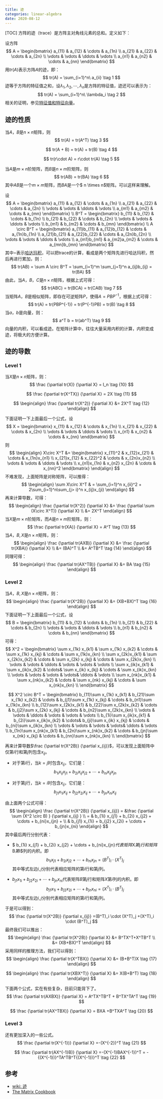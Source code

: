 ```yaml
---
title: 迹
categories: linear-algebra
date: 2020-08-12
---
```

[TOC]
方阵的迹（trace）是方阵主对角线元素的总和。定义如下：

设方阵
$$
A = \begin{bmatrix} 
a_{11} & a_{12} & \cdots & a_{1n} \\
a_{21} & a_{22} & \cdots & a_{2n}  \\
\vdots & \vdots  & \ddots & \vdots \\
a_{n1} & a_{n2} & \cdots & a_{nn}  
\end{bmatrix}
$$
用$tr(A)$表示方阵$A$的迹，即：
$$
tr(A) = \sum_{i=1}^n\ a_{ii}  \tag 1
$$
迹等于方阵的特征值之和，设$\lambda_1, \lambda_2,  \cdots, \lambda_n$是方阵的特征值，迹还可以表示为：
$$
tr(A) =  \sum_{i=1}^n\ \lambda_i  \tag 2
$$
相关的证明，参见[特征值和特征向量](https://eipi10.cn/linear-algebra/2019/12/07/eigenvalue_and_eigenvector/)。

## 迹的性质

当$A，B$是$n\times n$矩阵，则
$$
tr(A) = tr(A^T)  \tag 3
$$

$$
tr(A + B) = tr(A) + tr(B) \tag 4
$$

$$
tr(r\cdot A) = r\cdot tr(A)  \tag 5
$$

当$A$是$m\times n$阶矩阵，而$B$是$n \times m$阶矩阵，则
$$
tr(AB) = tr(BA)  \tag 6
$$
其中$AB$是一个$m \times m$矩阵，而$BA$是一个$ n \times  n$矩阵。可以这样来理解。

设
$$
A = \begin{bmatrix} 
a_{11} & a_{12} & \cdots & a_{1n} \\
a_{21} & a_{22} & \cdots & a_{2n}  \\
\vdots & \vdots  & \ddots & \vdots \\
a_{m1} & a_{m2} & \cdots & a_{mn}  
\end{bmatrix} \\
 B^T = \begin{bmatrix} 
b_{11} & b_{12} & \cdots & b_{1n} \\
b_{21} & b_{22} & \cdots & b_{2n}  \\
\vdots & \vdots  & \ddots & \vdots \\
b_{m1} & b_{m2} & \cdots & b_{mn}  
\end{bmatrix} \\
 A \circ B^T = \begin{bmatrix} 
a_{11}b_{11} & a_{12}b_{12} & \cdots & a_{1n}b_{1n} \\
a_{21}b_{21} & a_{22}b_{22} & \cdots & a_{2n}b_{2n}  \\
\vdots & \vdots  & \ddots & \vdots \\
a_{m1}b_{m1} & a_{m2}a_{m2} & \cdots & a_{mn}b_{mn}  
\end{bmatrix}
$$
其中$\circ$表示[哈达玛积](https://baike.baidu.com/item/%E5%93%88%E8%BE%BE%E7%8E%9B%E7%A7%AF)，可以把trace的计算，看成是两个矩阵先进行哈达玛积，然后再进行累加，则：
$$
tr(AB)  = \sum A \circ B^T = \sum_{i=1}^m \sum_{j=1}^n a_{ij}b_{ij} =   tr(BA)
$$
由此，当$A，B，C$是$n\times n$矩阵，根据上式可得：
$$
tr(ABC) = tr(BCA) = tr(CAB) \tag 7
$$
当矩阵$A， B$是相似矩阵，即存在可逆矩阵$P$，使得$A = PBP^{-1}$，根据上式可得：
$$
tr(A) = tr(PBP^{-1}) = tr(P^{-1}PB) = tr(B)  \tag 8
$$
当$a，b$是向量，则：
$$
a^T b = tr(ab^T)  \tag 9
$$
向量的内积，可以看成迹。在矩阵计算中，往往大量采用内积的计算，内积变成迹，将极大的方便计算。

## 迹的导数

### Level 1

当$X$是$n\times n$矩阵，则：
$$
\frac {\partial tr(X)} {\partial X} = I_n \tag {10}
$$

$$
\frac {\partial tr(X^TX)} {\partial X} = 2X  \tag {11}
$$

$$
\begin{align}
\frac {\partial tr(X^2)} {\partial X} &= 2X^T  \tag {12}
\end{align}
$$

下面证明一下上面最后一个公式，设
$$
X = \begin{bmatrix} 
x_{11} & x_{12} & \cdots & x_{1n} \\
x_{21} & x_{22} & \cdots & x_{2n}  \\
\vdots & \vdots  & \ddots & \vdots \\
x_{n1} & x_{n2} & \cdots & x_{nn}  
\end{bmatrix}
$$
则
$$
\begin{align}
X\circ X^T &= \begin{bmatrix} 
x_{11}^2 & x_{12}x_{21} & \cdots & x_{1n}x_{n1} \\
x_{21}x_{12} & x_{22}^2 & \cdots & x_{2n}x_{n2}  \\
\vdots & \vdots  & \ddots & \vdots \\
x_{n1}x_{1n} & x_{n2} x_{2n} & \cdots & x_{nn}^2 
\end{bmatrix}
\end{align}
$$
不难发现，上面矩阵是对称矩阵，可以推得：
$$
\begin{align}
\sum X\circ X^T & = \sum_{i=1}^n x_{ii}^2 + 2\sum_{i=1}^n\sum_{j> i}^n x_{ij}x_{ji}
\end{align}
$$
再来计算导数，可得：
$$
\begin{align}
\frac {\partial tr(X^2)} {\partial X} &= \frac {\partial \sum (X\circ X^T)} {\partial X} \\ &= 2X^T
\end{align}
$$
当$X$是$m\times n$阶矩阵，而$A$是$n \times m$阶矩阵，则：
$$
\frac {\partial tr(XA)} {\partial X}  = A^T  \tag {13}
$$
当$A，B, X$是$n\times n$矩阵，则：
$$
\begin{align}
\frac {\partial tr(AXB)} {\partial X}  &= \frac {\partial tr(XBA)} {\partial X} 
\\ &= (BA)^T
\\ &= A^TB^T
\tag {14}
\end{align}
$$
同理可得：
$$
\begin{align}
\frac {\partial tr(AX^TB)} {\partial X}  &= BA
\tag {15}
\end{align}
$$

### Level 2

当$A，B, X$是$n\times n$矩阵，则：
$$
\begin{align}
\frac {\partial tr(X^2B)} {\partial X} &= (XB+BX)^T  \tag {16}
\end{align}
$$
下面证明一下上面最后一个公式，设
$$
B = \begin{bmatrix} 
b_{11} & b_{12} & \cdots & b_{1n} \\
b_{21} & b_{22} & \cdots & b_{2n}  \\
\vdots & \vdots  & \ddots & \vdots \\
b_{n1} & b_{n2} & \cdots & b_{nn}  
\end{bmatrix}
$$
可得：
$$
X^2 = \begin{bmatrix} 
\sum x_{1k} x_{k1} &   \sum x_{1k} x_{k2}  & \cdots & \sum x_{1k} x_{kj}  & \cdots & \sum x_{1k}x_{kn} \\
\sum x_{2k}x_{k1} & \sum x_{2k}x_{k2} & \cdots & \sum x_{2k} x_{kj} & \cdots  & \sum x_{2k}x_{kn}  \\
\vdots & \vdots  & \ddots & \vdots & \vdots & \vdots \\
\sum x_{ik}x_{k1} & \sum x_{ik}x_{k2} & \cdots& \sum x_{ik} x_{kj} & \cdots & \sum x_{ik}x_{kn}  \\
\vdots & \vdots & \vdots & \vdots& \ddots & \vdots \\
\sum x_{nk}x_{k1} & \sum x_{nk}x_{k2}  &  \cdots & \sum x_{nk} x_{kj} &  \cdots  & \sum x_{nk}x_{kn}  \\
\end{bmatrix}
$$

$$
X^2 \circ B^T  = \begin{bmatrix} 
b_{11}\sum x_{1k} x_{k1} &   b_{21}\sum x_{1k} x_{k2}  & \cdots & b_{j1}\sum x_{1k} x_{kj}  & \cdots & b_{n1}\sum x_{1k}x_{kn} \\
b_{12}\sum x_{2k}x_{k1} & b_{22}\sum x_{2k}x_{k2} & \cdots & b_{j2}\sum x_{2k} x_{kj} & \cdots  & b_{n2}\sum x_{2k}x_{kn}  \\
\vdots & \vdots  & \ddots & \vdots & \vdots & \vdots \\
b_{1i}\sum x_{ik}x_{k1} & b_{2i}\sum x_{ik}x_{k2} & \cdots& b_{ji}\sum x_{ik} x_{kj} & \cdots & b_{ni}\sum x_{ik}x_{kn}  \\
\vdots & \vdots & \vdots & \vdots& \ddots & \vdots \\
b_{1n}\sum x_{nk}x_{k1} & b_{2n}\sum x_{nk}x_{k2}  &  \cdots & b_{jn}\sum x_{nk} x_{kj} &  \cdots  & b_{nn}\sum x_{nk}x_{kn}  \\
\end{bmatrix}
$$

再来计算导数$\frac {\partial tr(X^2B)} {\partial x_{ij}}$，可以发现上面矩阵中仅第$i$行和第$j$列包含$x_{ij}$。

- 对于第$i$行，当$k=j$时包含$x_{ij}$，它们是：
  $$
  b_{1i}x_{ij} x_{j1} + b_{2i}x_{ij} x_{j2} + \cdots +  b_{ni}x_{ij}x_{jn}
  $$

- 对于第j行，当$k=i$时包含$x_{ij}$，它们是：
  $$
  b_{j1} x_{1i}x_{ij} + b_{j2} x_{2i}x_{ij} + \cdots +  b_{jn}x_{ni}x_{ij}
  $$

由上面两个公式可得：
$$
\begin{align}
\frac {\partial tr(X^2B)} {\partial x_{ij}}  = &\frac {\partial \sum (X^2 \circ B) } {\partial x_{ij} }
\\ = & b_{1i} x_{j1} + b_{2i} x_{j2} + \cdots +  b_{ni}x_{jn} + 
\\ &
b_{j1} x_{1i} + b_{j2} x_{2i} + \cdots +  b_{jn}x_{ni}
\end{align}
$$
其中最后两行分别代表：

- $ b_{1i} x_{j1} + b_{2i} x_{j2} + \cdots +  b_{ni}x_{jn}$代表矩阵$X$第$j$行和矩阵$B$第$i$列的内积。即
  $$
  b_{1i} x_{j1} + b_{2i} x_{j2} + \cdots +  b_{ni}x_{jn} =(B^T)_i \cdot (X^T)_j
  $$
  其中等式左边$i, j$分别代表相应矩阵的第$i$行和第$j$列。

- $b_{j1} x_{1i} + b_{j2} x_{2i} + \cdots +  b_{jn}x_{ni}$代表矩阵$B$第$j$行和矩阵$X$第$i$列的内积。即
  $$
  b_{j1} x_{1i} + b_{j2} x_{2i} + \cdots +  b_{jn}x_{ni} =(X^T)_i \cdot (B^T)_j
  $$
  其中等式左边$i, j$分别代表相应矩阵的第$i$行和第$j$列。

于是可以得到：
$$
\frac {\partial tr(X^2B)} {\partial x_{ij}}  =(B^T)_i \cdot (X^T)_j +(X^T)_i \cdot (B^T)_j
$$
最终我们可以推出：
$$
\begin{align}
\frac {\partial tr(X^2B)} {\partial X} &= B^TX^T+X^TB^T
\\ &= (XB+BX)^T 
\end{align}
$$
采用同样的推理方法，我们可以得到：
$$
\begin{align}
\frac {\partial tr(X^TBX)} {\partial X}  &= (B+B^T)X   \tag {17}
\end{align}
$$

$$
\begin{align}
\frac {\partial tr(XBX^T)} {\partial X}  &= X(B+B^T)   \tag {18}
\end{align}
$$

下面两个公式，实在有些复杂，目前只能背下了。
$$
\frac {\partial tr(AXBX)} {\partial X}  =  A^TX^TB^T + B^TX^TA^T \tag {19}
$$

$$
\frac {\partial tr(AX^TBX)} {\partial X}  =   BXA +B^TXA^T \tag {20}
$$

### Level 3

还有更加深入的一些公式。
$$
\frac {\partial tr(X^{-1})} {\partial X} =-(X^{-2})^T \tag {21}
$$

$$
\frac {\partial tr(AX^{-1}B)} {\partial X} =-(X^{-1}BAX^{-1})^T = -{(X^{-1})}^TA^TB^T{(X^{-1})}^T  \tag {22}
$$

## 参考

- [wiki: 迹](https://zh.wikipedia.org/wiki/%E8%B7%A1)
- [The Matrix Cookbook](https://www.math.uwaterloo.ca/~hwolkowi/matrixcookbook.pdf)

